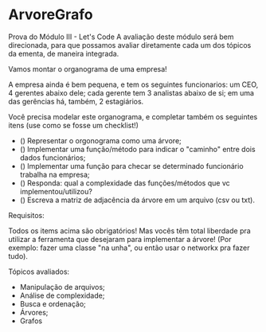 # ArvoreGrafo
 Prova do Módulo III - Let's Code
A avaliação deste módulo será bem direcionada, para que possamos avaliar diretamente cada um dos tópicos da ementa, de maneira integrada.

Vamos montar o organograma de uma empresa!

A empresa ainda é bem pequena, e tem os seguintes funcionarios: um CEO, 4 gerentes abaixo dele; cada gerente tem 3 analistas abaixo de si; em uma das gerências há, também, 2 estagiários.

Você precisa modelar este organograma, e completar também os seguintes itens (use como se fosse um checklist!)

- () Representar o orgonograma como uma árvore;
- () Implementar uma função/método para indicar o "caminho" entre dois dados funcionários;
- () Implementar uma função para checar se determinado funcionário trabalha na empresa;
- () Responda: qual a complexidade das funções/métodos que vc implementou/utilizou?
- () Escreva a matriz de adjacência da árvore em um arquivo (csv ou txt).

Requisitos:

Todos os items acima são obrigatórios! Mas vocês têm total liberdade pra utilizar a ferramenta que desejaram para implementar a árvore! (Por exemplo: fazer uma classe "na unha", ou então usar o networkx pra fazer tudo).

Tópicos avaliados:

- Manipulação de arquivos;
- Análise de complexidade;
- Busca e ordenação;
- Árvores;
- Grafos